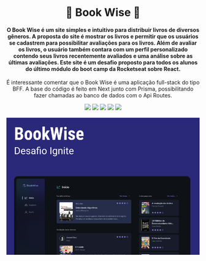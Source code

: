 <h1 align="center">
  📘 Book Wise 📘
</h1>

<h4 align="center">
  O Book Wise é um site simples e intuitivo para distribuir livros de diversos gêneros. A proposta do site é mostrar os livros e permitir que os usuários se cadastrem para possibilitar avaliações para os livros. Além de avaliar os livros, o usuário também contara com um perfil personalizado contendo seus livros recentemente avaliados e uma análise sobre as últimas avaliações. Este site é um desafio proposto para todos os alunos do último módulo do boot camp da Rocketseat sobre React.
</h4>

<p align="center">
  É interessante comentar que o Book Wise é uma aplicação full-stack do tipo BFF. A base do código é feito em Next junto com Prisma, possibilitando fazer chamadas ao banco de dados com o Api Routes.
</p>

<div align="center">
  <img src="https://img.shields.io/badge/Next-black?style=for-the-badge&logo=next.js&logoColor=white" />
  <img src="https://img.shields.io/badge/Prisma-3982CE?style=for-the-badge&logo=Prisma&logoColor=white" />
  <img src="https://img.shields.io/badge/typescript-%23007ACC.svg?style=for-the-badge&logo=typescript&logoColor=white" />
  <img src="https://img.shields.io/badge/mysql-%2300f.svg?style=for-the-badge&logo=mysql&logoColor=white)" />
  <img src="https://img.shields.io/badge/planetscale-%23000000.svg?style=for-the-badge&logo=planetscale&logoColor=white" />
</div>

<br>

<div align="center">
  <img align="center" src="./src/assets/cover.png" style={border-radius: 8px} />
</div>